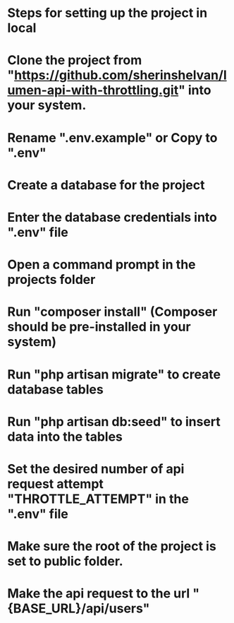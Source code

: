 # Steps for setting up the project in local

# Clone the project from "https://github.com/sherinshelvan/lumen-api-with-throttling.git" into your system.
# Rename ".env.example" or Copy to ".env"
# Create a database for the project
# Enter the database credentials into ".env" file
# Open a command prompt in the projects folder
# Run "composer install" (Composer should be pre-installed in your system)
# Run "php artisan migrate" to create database tables
# Run "php artisan db:seed" to insert data into the tables
# Set the desired number of api request attempt "THROTTLE_ATTEMPT" in the ".env" file
# Make sure the root of the project is set to public folder.
# Make the api request to the url "{BASE_URL}/api/users"